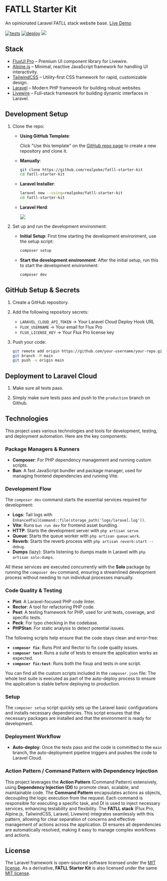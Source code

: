 # FATLL Starter Kit
An opinionated Laravel FATLL stack website base. [Live Demo](https://fatll-sterter-kit.laravel.cloud/)

[![tests](https://github.com/realpoke/fatll-starter-kit/actions/workflows/tests.yaml/badge.svg)](https://github.com/realpoke/fatll-starter-kit/actions/workflows/tests.yaml)
[![deploy](https://github.com/realpoke/fatll-starter-kit/actions/workflows/deploy.yaml/badge.svg)](https://github.com/realpoke/fatll-starter-kit/actions/workflows/deploy.yaml)
<a href="https://herd.laravel.com/new?starter-kit=realpoke/fatll-stater-kit"><img src="https://img.shields.io/badge/Install%20with%20Herd-f55247?logo=laravel&logoColor=white"></a>

## Stack
- [FluxUI Pro](https://fluxui.dev/) – Premium UI component library for Livewire.
- [Alpine.js](https://alpinejs.dev/) – Minimal, reactive JavaScript framework for handling UI interactivity.
- [TailwindCSS](https://tailwindcss.com/) – Utility-first CSS framework for rapid, customizable design.
- [Laravel](https://laravel.com/) – Modern PHP framework for building robust websites.
- [Livewire](https://livewire.laravel.com/) – Full-stack framework for building dynamic interfaces in Laravel.

## Development Setup
1. Clone the repo:
   - **Using GitHub Template**:

     Click "Use this template" on the [GitHub repo page](https://github.com/realpoke/fatll-starter-kit) to create a new repository and clone it.
   - **Manually**: 
     ```sh
     git clone https://github.com/realpoke/fatll-starter-kit
     cd fatll-starter-kit
     ```
   - **Laravel Installer**: 
     ```sh
     laravel new --using=realpoke/fatll-starter-kit
     cd fatll-starter-kit
     ```
    - **Laravel Herd**:
   
      <a href="https://herd.laravel.com/new?starter-kit=realpoke/fatll-starter-kit"><img src="https://img.shields.io/badge/Install%20with%20Herd-f55247?logo=laravel&logoColor=white"></a>

2. Set up and run the development environment:
   - **Initial Setup**: First time starting the development environment, use the setup script:
     ```sh
     composer setup
     ```
   - **Start the development environment**: After the initial setup, run this to start the development environment:
     ```sh
     composer dev
     ```

## GitHub Setup & Secrets
1. Create a GitHub repository.

2. Add the following repository secrets:
   - `LARAVEL_CLOUD_API_TOKEN` → Your Laravel Cloud Deploy Hook URL
   - `FLUX_USERNAME` → Your email for Flux Pro
   - `FLUX_LICENSE_KEY` → Your Flux Pro license key

3. Push your code:
   ```sh
   git remote add origin https://github.com/your-username/your-repo.git
   git branch -M main
   git push -u origin main
   ```

## Deployment to Laravel Cloud
1. Make sure all tests pass.

2. Simply make sure tests pass and push to the `production` branch on Github.

## Technologies
This project uses various technologies and tools for development, testing, and deployment automation. Here are the key components:

### Package Managers & Runners
- **Composer**: For PHP dependency management and running custom scripts.
- **Bun**: A fast JavaScript bundler and package manager, used for managing frontend dependencies and running Vite.

### Development Flow
The `composer dev` command starts the essential services required for development:
- **Logs**: Tail logs with `EnhancedTailCommand::file(storage_path('logs/laravel.log'))`.
- **Vite**: Runs `bun run dev` for frontend asset bundling.
- **HTTP**: Starts the development server with `php artisan serve`.
- **Queue**: Starts the queue worker with `php artisan queue:work`.
- **Reverb**: Starts the reverb process with `php artisan reverb:start --debug`.
- **Dumps** (lazy): Starts listening to dumps made in Laravel with `php artisan solo:dumps`.

All these services are executed concurrently with the **Solo** package by running the `composer dev` command, ensuring a streamlined development process without needing to run individual processes manually.

### Code Quality & Testing
- **Pint**: A Laravel-focused PHP code linter.
- **Rector**: A tool for refactoring PHP code.
- **Pest**: A testing framework for PHP, used for unit tests, coverage, and specific tests.
- **Peck**: For typo checking in the codebase.
- **PHPStan**: For static analysis to detect potential issues.

The following scripts help ensure that the code stays clean and error-free:
- **`composer fix`**: Runs Pint and Rector to fix code quality issues.
- **`composer test`**: Runs a suite of tests to ensure the application works as expected.
- **`composer fix:test`**: Runs both the fixup and tests in one script.

You can find all the custom scripts included in the `composer.json` file:
The whole test suite is executed as part of the auto-deploy process to ensure the application is stable before deploying to production.

### Setup
The `composer setup` script quickly sets up the Laravel basic configurations and installs necessary dependencies.
This script ensures that the necessary packages are installed and that the environment is ready for development.

### Deployment Workflow
- **Auto-deploy**: Once the tests pass and the code is committed to the `main` branch, the auto-deployment pipeline triggers and pushes the code to Laravel Cloud.

### Action Pattern / Command Pattern with Dependency Injection
This project leverages the **Action Pattern** (Command Pattern) extensively, using **Dependency Injection (DI)** to promote clean, scalable, and maintainable code.
The **Command Pattern** encapsulates actions as objects, decoupling the logic execution from the request. Each command is responsible for executing a specific task, and DI is used to inject necessary services, enhancing testability and flexibility.
The **FATLL stack** (Flux Pro, Alpine.js, TailwindCSS, Laravel, Livewire) integrates seamlessly with this pattern, allowing for clear separation of concerns and effective management of actions across the application. DI ensures all dependencies are automatically resolved, making it easy to manage complex workflows and actions.

## License
The Laravel framework is open-sourced software licensed under the [MIT license](https://opensource.org/licenses/MIT). As a derivative, **FATLL Starter Kit** is also licensed under the same [MIT license](https://opensource.org/licenses/MIT).
